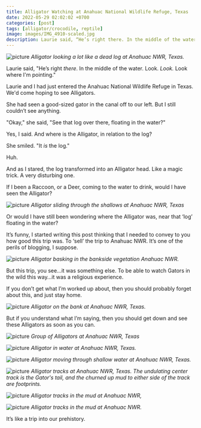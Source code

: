```yaml
---
title: Alligator Watching at Anahuac National Wildlife Refuge, Texas
date: 2022-05-29 02:02:02 +0700
categories: [post]
tags: [alligator/crocodile, reptile]
image: images/IMG_4910-scaled.jpg
description: Laurie said, “He’s right there. In the middle of the water. Look. Look. Look where I’m pointing.” Laurie and I had just entered the Anahuac National Wildlife Refuge in Texas. We’d come hoping to see Alligators. She had seen a good-sized gator…
---
```


![picture](images/IMG_4910-1024x682.jpg)
*Alligator looking a lot like a dead log at Anahuac NWR, Texas.*

Laurie said, "He’s right _there_. In the middle of the water. Look. _Look._ Look where I'm pointing."

Laurie and I had just entered the Anahuac National Wildlife Refuge in Texas. We'd come hoping to see Alligators.

She had seen a good-sized gator in the canal off to our left. But I still couldn’t see anything.

"Okay," she said, "See that log over there, floating in the water?"

Yes, I said. And where is the Alligator, in relation to the log?

She smiled. "It _is_ the log."

Huh.

And as I stared, the log transformed into an Alligator head. Like a magic trick. A very disturbing one.

If I been a Raccoon, or a Deer, coming to the water to drink, would I have seen the Alligator?

![picture](images/IMG_4903-1024x682.jpg)
*Alligator sliding through the shallows at Anahuac NWR, Texas*

Or would I have still been wondering where the Alligator was, near that ‘log’ floating in the water?

<!--more-->

It’s funny, I started writing this post thinking that I needed to convey to you how good this trip was. To ‘sell’ the trip to Anahuac NWR. It’s one of the perils of blogging, I suppose.

![picture](images/IMG_4895-1024x682.jpg)
*Alligator basking in the bankside vegetation Anahuac NWR.*

But this trip, you see…it was something else. To be able to watch Gators in the wild this way…it was a religious experience.

If you don’t get what I’m worked up about, then you should probably forget about this, and just stay home.

![picture](images/IMG_4967-1024x682.jpg)
*Alligator on the bank at Anahuac NWR, Texas.*

But if you understand what I’m saying, then you should get down and see these Alligators as soon as you can.

![picture](images/IMG_6141-682x1024.jpg)
*Group of Alligators at Anahuac NWR, Texas*

![picture](images/IMG_6165-1024x659.jpg)
*Alligator in water at Anahuac NWR, Texas.*

![picture](images/IMG_4947-1024x682.jpg)
*Alligator moving through shallow water at Anahuac NWR, Texas.*

![picture](images/IMG_4953-682x1024.jpg)
*Alligator tracks at Anahuac NWR, Texas. The undulating center track is the Gator's tail, and the churned up mud to either side of the track are footprints.*

![picture](images/IMG_4956-1024x663.jpg)
*Alligator tracks in the mud at Anahuac NWR,*

![picture](images/IMG_5005-682x1024.jpg)
*Alligator tracks in the mud at Anahuac NWR.*

It’s like a trip into our prehistory.
